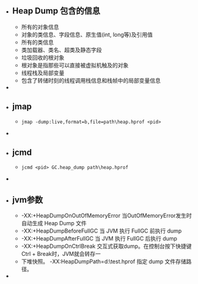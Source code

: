 - ## Heap Dump 包含的信息
	- 所有的对象信息
	- 对象的类信息、字段信息、原生值(int, long等)及引用值
	- 所有的类信息
	- 类加载器、类名、超类及静态字段
	- 垃圾回收的根对象
	- 根对象是指那些可以直接被虚拟机触及的对象
	- 线程栈及局部变量
	- 包含了转储时刻的线程调用栈信息和栈帧中的局部变量信息
-
- ## jmap
	- ```shell
	  jmap -dump:live,format=b,file=path\heap.hprof <pid>
	  ```
-
- ## jcmd
	- ```shell
	  jcmd <pid> GC.heap_dump path\heap.hprof
	  ```
-
- ## jvm参数
	- -XX:+HeapDumpOnOutOfMemoryError 当OutOfMemoryError发生时自动生成 Heap Dump 文件
	- -XX:+HeapDumpBeforeFullGC 当 JVM 执行 FullGC 前执行 dump
	- -XX:+HeapDumpAfterFullGC 当 JVM 执行 FullGC 后执行 dump
	- -XX:+HeapDumpOnCtrlBreak 交互式获取dump。在控制台按下快捷键Ctrl + Break时，JVM就会转存一
	- 下堆快照。
	  -XX:HeapDumpPath=d:\test.hprof 指定 dump 文件存储路径。
-